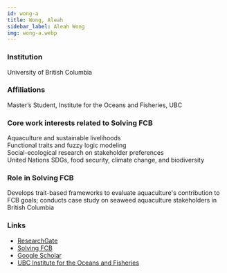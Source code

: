 ```yaml
---
id: wong-a
title: Wong, Aleah
sidebar_label: Aleah Wong
img: wong-a.webp
---
```


### Institution

University of British Columbia

### Affiliations

Master’s Student, Institute for the Oceans and Fisheries, UBC

### Core work interests related to Solving FCB

Aquaculture and sustainable livelihoods  
Functional traits and fuzzy logic modeling  
Social-ecological research on stakeholder preferences  
United Nations SDGs, food security, climate change, and biodiversity

### Role in Solving FCB

Develops trait-based frameworks to evaluate aquaculture's contribution to FCB goals; conducts case study on seaweed aquaculture stakeholders in British Columbia
### Links
- [ResearchGate](https://www.researchgate.net/profile/Aleah-Wong)
- [Solving FCB](https://solvingfcb.org/people/wong-a/)
- [Google Scholar](https://scholar.google.com/citations?user=f7oBfSoAAAAJ)
- [UBC Institute for the Oceans and Fisheries](https://oceans.ubc.ca/aleah-wong/)